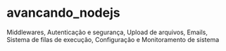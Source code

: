# avancando_nodejs
Middlewares, Autenticação e segurança,  Upload de arquivos,  Emails, Sistema de filas de execução, Configuração e Monitoramento de sistema
